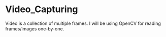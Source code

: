 # Video_Capturing
Video is a collection of multiple frames. I will be using OpenCV for reading frames/images one-by-one.
